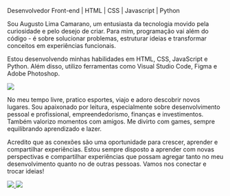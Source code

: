 <p>
  Desenvolvedor Front-end | HTML | CSS | Javascript | Python
</p>
<p>
  Sou Augusto Lima Camarano, um entusiasta da tecnologia movido pela curiosidade e pelo desejo de criar. Para mim, programação vai além do código - é sobre solucionar problemas, estruturar ideias e transformar conceitos em experiências funcionais.
</p>
<p>
  Estou desenvolvendo minhas habilidades em HTML, CSS, JavaScript e Python. Além disso, utilizo ferramentas como Visual Studio Code, Figma e Adobe Photoshop.
</p>
<p>
  <img src="https://skillicons.dev/icons?i=html,css,js,py,figma,vscode,ps">
</p>
<p>
  No meu tempo livre, pratico esportes, viajo e adoro descobrir novos lugares. Sou apaixonado por leitura, especialmente sobre desenvolvimento pessoal e profissional, empreendedorismo, finanças e investimentos. Também valorizo momentos com amigos. Me divirto com games, sempre equilibrando aprendizado e lazer.
</p>
<p>
  Acredito que as conexões são uma oportunidade para crescer, aprender e compartilhar experiências. Estou sempre disposto a aprender com novas perspectivas e compartilhar experiências que possam agregar tanto no meu desenvolvimento quanto no de outras pessoas. Vamos nos conectar e trocar ideias!
</p>
<p>
  <a href="https://github.com/alcamarano" target="_blank" title="Github">
    <img src="https://skillicons.dev/icons?i=github">
  </a>
  <a href="https://www.linkedin.com/in/alcamarano/" target="_blank" title="LinkedIn">
    <img src="https://skillicons.dev/icons?i=linkedin">
  </a>
</p>
